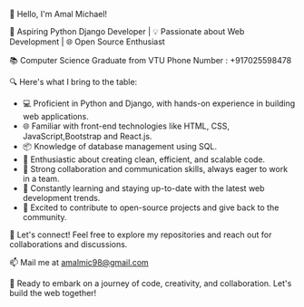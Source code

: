 👋 Hello, I'm Amal Michael!

🚀 Aspiring Python Django Developer | 💡 Passionate about Web Development | 🌐 Open Source Enthusiast

📚 Computer Science Graduate from VTU 
 Phone Number : +917025598478

🔍 Here's what I bring to the table:

- 💻 Proficient in Python and Django, with hands-on experience in building web applications.
- 🌐 Familiar with front-end technologies like HTML, CSS, JavaScript,Bootstrap and React.js.
- 📦 Knowledge of database management using SQL.
- 🌟 Enthusiastic about creating clean, efficient, and scalable code.
- 🤝 Strong collaboration and communication skills, always eager to work in a team.
- 📖 Constantly learning and staying up-to-date with the latest web development trends.
- 🌱 Excited to contribute to open-source projects and give back to the community.

🔗 Let's connect! Feel free to explore my repositories and reach out for collaborations and discussions.

📫 Mail me at amalmic98@gmail.com 
   

🚀 Ready to embark on a journey of code, creativity, and collaboration. Let's build the web together!


<!---
amalmic/amalmic is a ✨ special ✨ repository because its `README.md` (this file) appears on your GitHub profile.
You can click the Preview link to take a look at your changes.
--->
